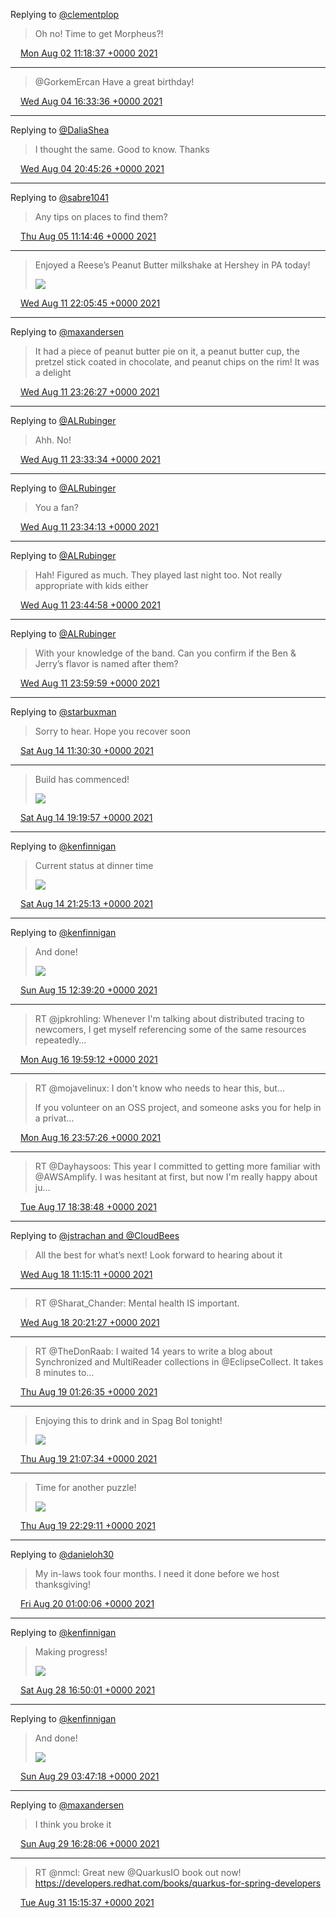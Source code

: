 Replying to [@clementplop](https://twitter.com/clementplop/status/1422149586995535875)

> Oh no! Time to get Morpheus?!

<img src="/images/twitter/media/tweet.ico" width="12" /> [Mon Aug 02 11:18:37 +0000 2021](https://twitter.com/kenfinnigan/status/1422154867984961537)

----

> @GorkemErcan Have a great birthday!

<img src="/images/twitter/media/tweet.ico" width="12" /> [Wed Aug 04 16:33:36 +0000 2021](https://twitter.com/kenfinnigan/status/1422958911989157889)

----

Replying to [@DaliaShea](https://twitter.com/DaliaShea/status/1422964453033795585)

> I thought the same. Good to know. Thanks

<img src="/images/twitter/media/tweet.ico" width="12" /> [Wed Aug 04 20:45:26 +0000 2021](https://twitter.com/kenfinnigan/status/1423022286223912961)

----

Replying to [@sabre1041](https://twitter.com/sabre1041/status/1423129987201306624)

> Any tips on places to find them?

<img src="/images/twitter/media/tweet.ico" width="12" /> [Thu Aug 05 11:14:46 +0000 2021](https://twitter.com/kenfinnigan/status/1423241060894101506)

----

> Enjoyed a Reese’s Peanut Butter milkshake at Hershey in PA today! 
> 
> ![](/images/twitter/media/1425579213902524424-E8isvLyX0AQdwIO.jpg)

<img src="/images/twitter/media/tweet.ico" width="12" /> [Wed Aug 11 22:05:45 +0000 2021](https://twitter.com/kenfinnigan/status/1425579213902524424)

----

Replying to [@maxandersen](https://twitter.com/maxandersen/status/1425598212627443712)

> It had a piece of peanut butter pie on it, a peanut butter cup, the pretzel stick coated in chocolate, and peanut chips on the rim! It was a delight

<img src="/images/twitter/media/tweet.ico" width="12" /> [Wed Aug 11 23:26:27 +0000 2021](https://twitter.com/kenfinnigan/status/1425599525549400064)

----

Replying to [@ALRubinger](https://twitter.com/ALRubinger/status/1425600404696436740)

> Ahh. No!

<img src="/images/twitter/media/tweet.ico" width="12" /> [Wed Aug 11 23:33:34 +0000 2021](https://twitter.com/kenfinnigan/status/1425601313732243458)

----

Replying to [@ALRubinger](https://twitter.com/kenfinnigan/status/1425601313732243458)

> You a fan?

<img src="/images/twitter/media/tweet.ico" width="12" /> [Wed Aug 11 23:34:13 +0000 2021](https://twitter.com/kenfinnigan/status/1425601477255499777)

----

Replying to [@ALRubinger](https://twitter.com/ALRubinger/status/1425602664297951239)

> Hah!  Figured as much. They played last night too. Not really appropriate with kids either

<img src="/images/twitter/media/tweet.ico" width="12" /> [Wed Aug 11 23:44:58 +0000 2021](https://twitter.com/kenfinnigan/status/1425604181696602113)

----

Replying to [@ALRubinger](https://twitter.com/ALRubinger/status/1425607475621818372)

> With your knowledge of the band. Can you confirm if the Ben &amp; Jerry’s flavor is named after them?

<img src="/images/twitter/media/tweet.ico" width="12" /> [Wed Aug 11 23:59:59 +0000 2021](https://twitter.com/kenfinnigan/status/1425607961544646664)

----

Replying to [@starbuxman](https://twitter.com/starbuxman/status/1426502213912784900)

> Sorry to hear. Hope you recover soon

<img src="/images/twitter/media/tweet.ico" width="12" /> [Sat Aug 14 11:30:30 +0000 2021](https://twitter.com/kenfinnigan/status/1426506513485533189)

----

> Build has commenced! 
> 
> ![](/images/twitter/media/1426624653376868353-E8xjjtKXsAIWyOA.jpg)

<img src="/images/twitter/media/tweet.ico" width="12" /> [Sat Aug 14 19:19:57 +0000 2021](https://twitter.com/kenfinnigan/status/1426624653376868353)

----

Replying to [@kenfinnigan](https://twitter.com/kenfinnigan/status/1426624653376868353)

> Current status at dinner time 
> 
> ![](/images/twitter/media/1426656176792645634-E8yAOrjWEAMUCzq.jpg)

<img src="/images/twitter/media/tweet.ico" width="12" /> [Sat Aug 14 21:25:13 +0000 2021](https://twitter.com/kenfinnigan/status/1426656176792645634)

----

Replying to [@kenfinnigan](https://twitter.com/kenfinnigan/status/1426656176792645634)

> And done! 
> 
> ![](/images/twitter/media/1426886221893144577-E81RdEgXEAQnZNK.jpg)

<img src="/images/twitter/media/tweet.ico" width="12" /> [Sun Aug 15 12:39:20 +0000 2021](https://twitter.com/kenfinnigan/status/1426886221893144577)

----

> RT @jpkrohling: Whenever I'm talking about distributed tracing to newcomers, I get myself referencing some of the same resources repeatedly…

<img src="/images/twitter/media/tweet.ico" width="12" /> [Mon Aug 16 19:59:12 +0000 2021](https://twitter.com/kenfinnigan/status/1427359307230846978)

----

> RT @mojavelinux: I don't know who needs to hear this, but...
> 
> If you volunteer on an OSS project, and someone asks you for help in a privat…

<img src="/images/twitter/media/tweet.ico" width="12" /> [Mon Aug 16 23:57:26 +0000 2021](https://twitter.com/kenfinnigan/status/1427419260775718913)

----

> RT @Dayhaysoos: This year I committed to getting more familiar with @AWSAmplify. I was hesitant at first, but now I'm really happy about ju…

<img src="/images/twitter/media/tweet.ico" width="12" /> [Tue Aug 17 18:38:48 +0000 2021](https://twitter.com/kenfinnigan/status/1427701460331024391)

----

Replying to [@jstrachan and @CloudBees](https://twitter.com/jstrachan/status/1427880318388822017)

> All the best for what’s next! Look forward to hearing about it

<img src="/images/twitter/media/tweet.ico" width="12" /> [Wed Aug 18 11:15:11 +0000 2021](https://twitter.com/kenfinnigan/status/1427952210491621378)

----

> RT @Sharat_Chander: Mental health IS important.

<img src="/images/twitter/media/tweet.ico" width="12" /> [Wed Aug 18 20:21:27 +0000 2021](https://twitter.com/kenfinnigan/status/1428089683310006275)

----

> RT @TheDonRaab: I waited 14 years to write a blog about Synchronized and MultiReader collections in @EclipseCollect. It takes 8 minutes to…

<img src="/images/twitter/media/tweet.ico" width="12" /> [Thu Aug 19 01:26:35 +0000 2021](https://twitter.com/kenfinnigan/status/1428166472917037059)

----

> Enjoying this to drink and in Spag Bol tonight! 
> 
> ![](/images/twitter/media/1428463676051402752-E9LsIFuXIAMcu2j.jpg)

<img src="/images/twitter/media/tweet.ico" width="12" /> [Thu Aug 19 21:07:34 +0000 2021](https://twitter.com/kenfinnigan/status/1428463676051402752)

----

> Time for another puzzle! 
> 
> ![](/images/twitter/media/1428484215243431941-E9L-zXpWQAItQwi.jpg)

<img src="/images/twitter/media/tweet.ico" width="12" /> [Thu Aug 19 22:29:11 +0000 2021](https://twitter.com/kenfinnigan/status/1428484215243431941)

----

Replying to [@danieloh30](https://twitter.com/danieloh30/status/1428515201498951689)

> My in-laws took four months. I need it done before we host thanksgiving!

<img src="/images/twitter/media/tweet.ico" width="12" /> [Fri Aug 20 01:00:06 +0000 2021](https://twitter.com/kenfinnigan/status/1428522194225729538)

----

Replying to [@kenfinnigan](https://twitter.com/kenfinnigan/status/1428484215243431941)

> Making progress! 
> 
> ![](/images/twitter/media/1431660353381978116-E95HfxDWYAY2pX2.jpg)

<img src="/images/twitter/media/tweet.ico" width="12" /> [Sat Aug 28 16:50:01 +0000 2021](https://twitter.com/kenfinnigan/status/1431660353381978116)

----

Replying to [@kenfinnigan](https://twitter.com/kenfinnigan/status/1431660353381978116)

> And done! 
> 
> ![](/images/twitter/media/1431825762320101379-E97d716XIAArsXQ.jpg)

<img src="/images/twitter/media/tweet.ico" width="12" /> [Sun Aug 29 03:47:18 +0000 2021](https://twitter.com/kenfinnigan/status/1431825762320101379)

----

Replying to [@maxandersen](https://twitter.com/maxandersen/status/1431936380318461958)

> I think you broke it

<img src="/images/twitter/media/tweet.ico" width="12" /> [Sun Aug 29 16:28:06 +0000 2021](https://twitter.com/kenfinnigan/status/1432017226161348609)

----

> RT @nmcl: Great new @QuarkusIO book out now! https://developers.redhat.com/books/quarkus-for-spring-developers

<img src="/images/twitter/media/tweet.ico" width="12" /> [Tue Aug 31 15:15:37 +0000 2021](https://twitter.com/kenfinnigan/status/1432723759723601928)